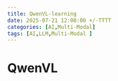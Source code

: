 ```yaml
---
title: QwenVL-learning
date: 2025-07-21 12:00:00 +/-TTTT
categories: [AI,Multi-Modal]
tags: [AI,LLM,Multi-Modal ]
---
```

# QwenVL





